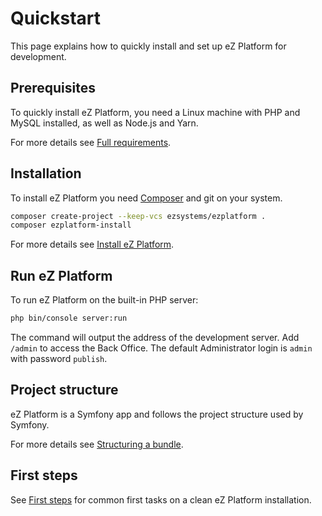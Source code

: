 # Quickstart

This page explains how to quickly install and set up eZ Platform for development.

## Prerequisites

To quickly install eZ Platform, you need a Linux machine with PHP and MySQL installed, as well as Node.js and Yarn.

For more details see [Full requirements](requirements.md).

## Installation

To install eZ Platform you need [Composer](https://getcomposer.org/) and git on your system.

``` bash
composer create-project --keep-vcs ezsystems/ezplatform .
composer ezplatform-install
```

For more details see [Install eZ Platform](install_ez_platform.md).

## Run eZ Platform

To run eZ Platform on the built-in PHP server:

``` bash
php bin/console server:run
```

The command will output the address of the development server.
Add `/admin` to access the Back Office. The default Administrator login is `admin` with password `publish`.

## Project structure

eZ Platform is a Symfony app and follows the project structure used by Symfony.

For more details see [Structuring a bundle](../guide/bundles.md#structuring-a-bundle).

## First steps

See [First steps](first_steps.md) for common first tasks on a clean eZ Platform installation.
